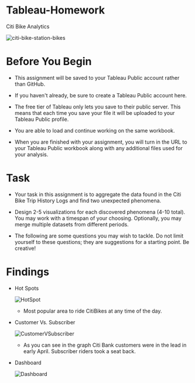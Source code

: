 # Tableau-Homework
Citi Bike Analytics

![citi-bike-station-bikes](https://user-images.githubusercontent.com/74845016/119913578-df892600-bf23-11eb-9a54-5e959178195e.jpg)


#  Before You Begin

*  This assignment will be saved to your Tableau Public account rather than GitHub.

*  If you haven't already, be sure to create a Tableau Public account here.

*  The free tier of Tableau only lets you save to their public server. This means that each time you save your file it will be uploaded to your Tableau Public profile.

*  You are able to load and continue working on the same workbook.

*  When you are finished with your assignment, you will turn in the URL to your Tableau Public workbook along with any additional files used for your analysis.

#  Task

*  Your task in this assignment is to aggregate the data found in the Citi Bike Trip History Logs and find two unexpected phenomena.

*  Design 2-5 visualizations for each discovered phenomena (4-10 total). You may work with a timespan of your choosing. Optionally, you may merge multiple 
datasets from different periods.

*  The following are some questions you may wish to tackle. Do not limit yourself to these questions; they are suggestions for a starting point. Be creative!

#  Findings


* Hot Spots

    ![HotSpot](https://user-images.githubusercontent.com/74845016/121449130-ce4a0b80-c95e-11eb-92da-fe284ca68909.PNG)

   * Most popular area to ride CitiBikes at any time of the day.

* Customer Vs. Subscriber 

    ![CustomerVSubscriber](https://user-images.githubusercontent.com/74845016/121449080-a9ee2f00-c95e-11eb-88c7-a56d6aaf2797.PNG)

  * As you can see in the graph Citi Bank customers were in the lead in early April. Subscriber riders took a seat back. 

* Dashboard 

    ![Dashboard](https://user-images.githubusercontent.com/74845016/121449501-8ecfef00-c95f-11eb-902d-431b10586365.PNG)

